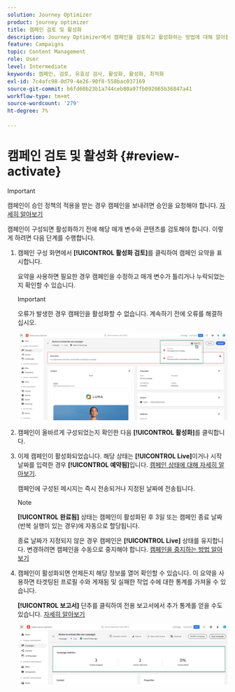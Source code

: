 ```yaml
---
solution: Journey Optimizer
product: journey optimizer
title: 캠페인 검토 및 활성화
description: Journey Optimizer에서 캠페인을 검토하고 활성화하는 방법에 대해 알아봅니다
feature: Campaigns
topic: Content Management
role: User
level: Intermediate
keywords: 캠페인, 검토, 유효성 검사, 활성화, 활성화, 최적화
exl-id: 7c4afc98-0d79-4e26-90f8-558bac037169
source-git-commit: b6fd60b23b1a744ceb80a97fb092065b36847a41
workflow-type: tm+mt
source-wordcount: '279'
ht-degree: 7%

---
```


# 캠페인 검토 및 활성화 {#review-activate}

>[!IMPORTANT]
>
> 캠페인이 승인 정책의 적용을 받는 경우 캠페인을 보내려면 승인을 요청해야 합니다. [자세히 알아보기](../test-approve/gs-approval.md)

캠페인이 구성되면 활성화하기 전에 해당 매개 변수와 콘텐츠를 검토해야 합니다. 이렇게 하려면 다음 단계를 수행합니다.

1. 캠페인 구성 화면에서 **[!UICONTROL 활성화 검토]**&#x200B;를 클릭하여 캠페인 요약을 표시합니다.

   요약을 사용하면 필요한 경우 캠페인을 수정하고 매개 변수가 틀리거나 누락되었는지 확인할 수 있습니다.

   >[!IMPORTANT]
   >
   >오류가 발생한 경우 캠페인을 활성화할 수 없습니다. 계속하기 전에 오류를 해결하십시오.

   ![](assets/create-campaign-alerts.png)

1. 캠페인이 올바르게 구성되었는지 확인한 다음 **[!UICONTROL 활성화]**&#x200B;를 클릭합니다.

1. 이제 캠페인이 활성화되었습니다. 해당 상태는 **[!UICONTROL Live]**&#x200B;이거나 시작 날짜를 입력한 경우 **[!UICONTROL 예약됨]**&#x200B;입니다. [캠페인 상태에 대해 자세히 알아보기](get-started-with-campaigns.md#statuses).

   캠페인에 구성된 메시지는 즉시 전송되거나 지정된 날짜에 전송됩니다.

   >[!NOTE]
   >
   >**[!UICONTROL 완료됨]** 상태는 캠페인이 활성화된 후 3일 또는 캠페인 종료 날짜(반복 실행이 있는 경우)에 자동으로 할당됩니다.
   >
   >종료 날짜가 지정되지 않은 경우 캠페인은 **[!UICONTROL Live]** 상태를 유지합니다. 변경하려면 캠페인을 수동으로 중지해야 합니다. [캠페인을 중지하는 방법 알아보기](modify-stop-campaign.md)

1. 캠페인이 활성화되면 언제든지 해당 정보를 열어 확인할 수 있습니다. 이 요약을 사용하면 타겟팅된 프로필 수와 게재됨 및 실패한 작업 수에 대한 통계를 가져올 수 있습니다.

   **[!UICONTROL 보고서]** 단추를 클릭하여 전용 보고서에서 추가 통계를 얻을 수도 있습니다. [자세히 알아보기](../reports/campaign-global-report-cja.md)

   ![](assets/create-campaign-summary.png)
